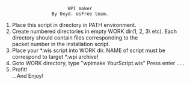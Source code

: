                             WPI maker                            
                      By Oxyd. osFree team.                      
                                                                 
1. Place this script in directory in PATH environment.           
2. Create numbered directories in empty WORK dir(1\, 2\, 3\ etc).
   Each directory should contain files corresponding to the      
   packet number in the installation script.                     
3. Place your *.wis script into WORK dir. NAME of script must be 
   correspond to target *.wpi archive!                           
4. Goto WORK directory, type "wpimake YourScript.wis" Press enter
   .....                                                         
5. Profit!                                                       
                        ...And Enjoy!                            